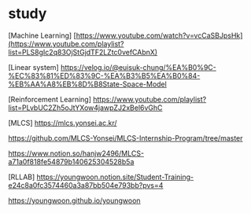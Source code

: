 # study
[Machine Learning] [https://www.youtube.com/watch?v=vcCaSBJpsHk](https://www.youtube.com/playlist?list=PLS8gIc2q83OjStGjdTF2LZtc0vefCAbnX)

[Linear system] https://velog.io/@euisuk-chung/%EA%B0%9C-%EC%83%81%ED%83%9C-%EA%B3%B5%EA%B0%84-%EB%AA%A8%EB%8D%B8State-Space-Model

[Reinforcement Learning] https://www.youtube.com/playlist?list=PLvbUC2Zh5oJtYXow4jawpZJ2xBel6vGhC


[MLCS]
https://mlcs.yonsei.ac.kr/

https://github.com/MLCS-Yonsei/MLCS-Internship-Program/tree/master

https://www.notion.so/hanjw2496/MLCS-a71a0f818fe54879b140625304528b5a

[RLLAB]
https://youngwoon.notion.site/Student-Training-e24c8a0fc3574460a3a87bb504e793bb?pvs=4

https://youngwoon.github.io/youngwoon
